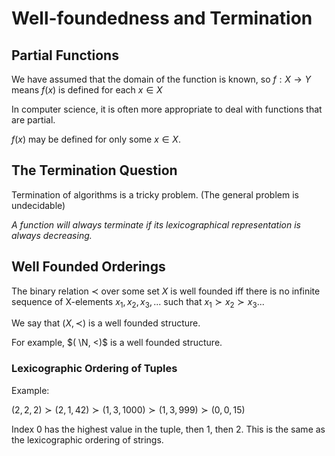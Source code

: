 # Well-foundedness and Termination

## Partial Functions

We have assumed that the domain of the function is known, so $f:X \rightarrow Y$ means $f(x)$ is defined for each $x \in X$

In computer science, it is often more appropriate to deal with functions that are partial.

$f(x)$ may be defined for only some $x \in X$.

## The Termination Question

Termination of algorithms is a tricky problem. (The general problem is undecidable)

_A function will always terminate if its lexicographical representation is always decreasing._

## Well Founded Orderings

The binary relation $\prec$ over some set $X$ is well founded iff there is no infinite sequence of X-elements $x_1, x_2, x_3,...$ such that $x_1 \succ x_2 \succ x_3...$

We say that $(X, \prec)$ is a well founded structure.

For example, $( \N, <)$ is a well founded structure.

### Lexicographic Ordering of Tuples

Example:

$(2,2,2) \succ (2,1,42) \succ (1,3,1000) \succ (1,3,999) \succ (0,0,15)$

Index 0 has the highest value in the tuple, then 1, then 2. This is the same as the lexicographic ordering of strings.

